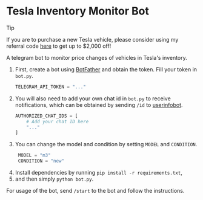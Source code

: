 # Tesla Inventory Monitor Bot

> [!TIP]
> If you are to purchase a new Tesla vehicle, please consider using my referral code [here](https://ts.la/yesheng394959) to get up to $2,000 off!

A telegram bot to monitor price changes of vehicles in Tesla's inventory.

1. First, create a bot using [BotFather](https://t.me/BotFather) and obtain the token. Fill your token in `bot.py`.
    ```python
    TELEGRAM_API_TOKEN = "..."
    ```
2. You will also need to add your own chat id in `bot.py` to receive notifications, which can be obtained by sending `/id` to [userinfobot](https://t.me/userinfobot).
    ```python
    AUTHORIZED_CHAT_IDS = [
        # Add your chat ID here
        "..."
    ]
    ```
3. You can change the model and condition by setting `MODEL` and `CONDITION`.
   ```python
    MODEL = "m3"
    CONDITION = "new"
    ```
4. Install dependencies by running `pip install -r requirements.txt`,
5. and then simply `python bot.py`.

For usage of the bot, send `/start` to the bot and follow the instructions.
